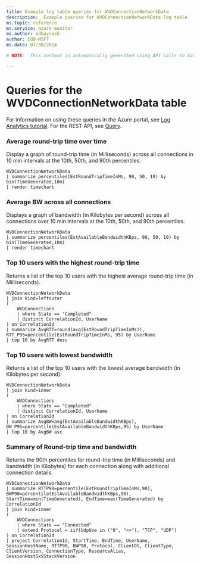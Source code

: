 ```yaml
---
title: Example log table queries for WVDConnectionNetworkData
description:  Example queries for WVDConnectionNetworkData log table
ms.topic: reference
ms.service: azure-monitor
ms.author: edbaynash
author: EdB-MSFT
ms.date: 07/30/2024

# NOTE:  This content is automatically generated using API calls to Azure. Any edits made on these files will be overwritten in the next run of the script. 

---
```


# Queries for the WVDConnectionNetworkData table

For information on using these queries in the Azure portal, see [Log Analytics tutorial](/azure/azure-monitor/logs/log-analytics-tutorial). For the REST API, see [Query](/rest/api/loganalytics/query).


### Average round-trip time over time  


Display a graph of round-trip time (in Milliseconds) across all connections in 10 min intervals at the 10th, 50th, and 90th percentiles.  

```query
WVDConnectionNetworkData
| summarize percentiles(EstRoundTripTimeInMs, 90, 50, 10) by bin(TimeGenerated,10m)
| render timechart
```



### Average BW across all connections  


Displays a graph of bandwidth (in Kilobytes per second) across all connections over 10 min intervals at the 10th, 50th, and 90th percentiles.  

```query
WVDConnectionNetworkData
| summarize percentiles(EstAvailableBandwidthKBps, 90, 50, 10) by bin(TimeGenerated,10m)
| render timechart
```



### Top 10 users with the highest round-trip time  


Returns a list of the top 10 users with the highest average round-trip time (in Milliseconds).  

```query
WVDConnectionNetworkData
| join kind=leftouter 
(
    WVDConnections
    | where State == "Completed"
    | distinct CorrelationId, UserName
) on CorrelationId
| summarize AvgRTT=round(avg(EstRoundTripTimeInMs)), RTT_P95=percentile(EstRoundTripTimeInMs, 95) by UserName
| top 10 by AvgRTT desc
```



### Top 10 users with lowest bandwidth  


Returns a list of the top 10 users with the lowest average bandwidth (in Kilobytes per second).  

```query
WVDConnectionNetworkData
| join kind=inner 
(
    WVDConnections
    | where State == "Completed"
    | distinct CorrelationId, UserName
) on CorrelationId
| summarize AvgBW=avg(EstAvailableBandwidthKBps), BW_P95=percentile(EstAvailableBandwidthKBps,95) by UserName
| top 10 by AvgBW asc
```



### Summary of Round-trip time and bandwidth  


Returns the 90th percentiles for round-trip time (in Milliseconds) and bandwidth (in Kilobytes) for each connection along with additional connection details.  

```query
WVDConnectionNetworkData
| summarize RTTP90=percentile(EstRoundTripTimeInMs,90), BWP90=percentile(EstAvailableBandwidthKBps,90), StartTime=min(TimeGenerated), EndTime=max(TimeGenerated) by CorrelationId
| join kind=inner
(
    WVDConnections
    | where State == "Connected"
    | extend Protocol = iif(UdpUse in ("0", "<>"), "TCP", "UDP")
) on CorrelationId
| project CorrelationId, StartTime, EndTime, UserName, SessionHostName, RTTP90, BWP90, Protocol, ClientOS, ClientType, ClientVersion, ConnectionType, ResourceAlias, SessionHostSxSStackVersion
```

